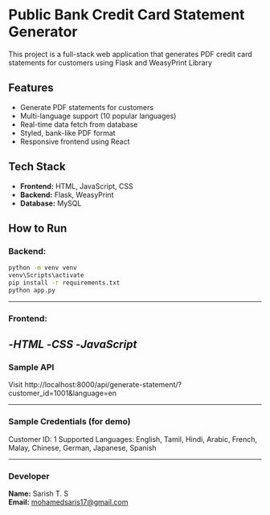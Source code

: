 # Public Bank Credit Card Statement Generator
This project is a full-stack web application that generates PDF credit card statements for customers using Flask and WeasyPrint Library

## Features
  - Generate PDF statements for customers
  - Multi-language support (10 popular languages)
  - Real-time data fetch from database
  - Styled, bank-like PDF format
  - Responsive frontend using React


## Tech Stack

 - **Frontend:** HTML, JavaScript, CSS
 - **Backend:** Flask, WeasyPrint
 - **Database:** MySQL


## How to Run
### Backend:
```bash
python -m venv venv
venv\Scripts\activate
pip install -r requirements.txt
python app.py
```
---

### Frontend:
 -*HTML*
 -*CSS*
 -*JavaScript*
---

### Sample API
Visit http://localhost:8000/api/generate-statement/?customer_id=1001&language=en

---

### Sample Credentials (for demo)
Customer ID: 1
Supported Languages: English, Tamil, Hindi, Arabic, French, Malay, Chinese, German, Japanese, Spanish

---


### Developer

**Name:** Sarish T. S  
**Email:** mohamedsaris17@gmail.com